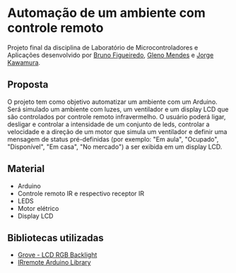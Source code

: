# Automação de um ambiente com controle remoto
Projeto final da disciplina de Laboratório de Microcontroladores e Aplicações desenvolvido por [Bruno Figueiredo](https://github.com/BrunoFig), [Gleno Mendes](https://github.com/gmpsmendes) e [Jorge Kawamura](https://github.com/jckawamura).

## Proposta
O projeto tem como objetivo automatizar um ambiente com um Arduino. Será simulado um ambiente com luzes, um ventilador e um display LCD que são controlados por controle remoto infravermelho.
O usuário poderá ligar, desligar e controlar a intensidade de um conjunto de leds, controlar a velocidade e a direção de um motor que simula um ventilador e definir uma mensagem de status pré-definidas (por exemplo: "Em aula", "Ocupado", "Disponível", "Em casa", "No mercado") a ser exibida em um display LCD.

## Material
- Arduino
- Controle remoto IR e respectivo receptor IR
- LEDS
- Motor elétrico
- Display LCD

## Bibliotecas utilizadas
- [Grove - LCD RGB Backlight](https://github.com/Seeed-Studio/Grove_LCD_RGB_Backlight)
- [IRremote Arduino Library](https://github.com/z3t0/Arduino-IRremote)
